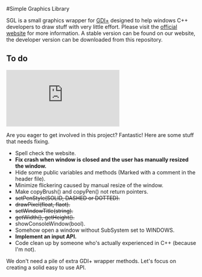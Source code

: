#Simple Graphics Library

SGL is a small graphics wrapper for [GDI+](http://msdn.microsoft.com/en-us/library/windows/desktop/ms533798(v=vs.85).aspx) designed to help windows C++ developers to draw stuff with very little effort. Please visit the [official website](http://orjehag.se/SGL) for more information. A stable version can be found on our website, the developer version can be downloaded from this repository.

## To do

[![ranom image](http://www.captchacreator.com/captcha/captchac_code_google.php)](http://google.se)

Are you eager to get involved in this project? Fantastic! Here are some stuff that needs fixing.

* Spell check the website.
* **Fix crash when window is closed and the user has manually resized the window.**
* Hide some public variables and methods (Marked with a comment in the header file).
* Minimize flickering caused by manual resize of the window.
* Make copyBrush() and copyPen() not return pointers.
* ~~setPenStyle(SOLID, DASHED or DOTTED).~~
* ~~drawPixel(float, flaot).~~
* ~~setWindowTitle(string).~~
* ~~getWidth(), getHeight().~~
* showConsoleWindow(bool).
* Somehow open a window without SubSystem set to WINDOWS.
* **Implement an input API.**
* Code clean up by someone who's actually experienced in C++ (because I'm not).

We don't need a pile of extra GDI+ wrapper methods. Let's focus on creating a solid easy to use API.
